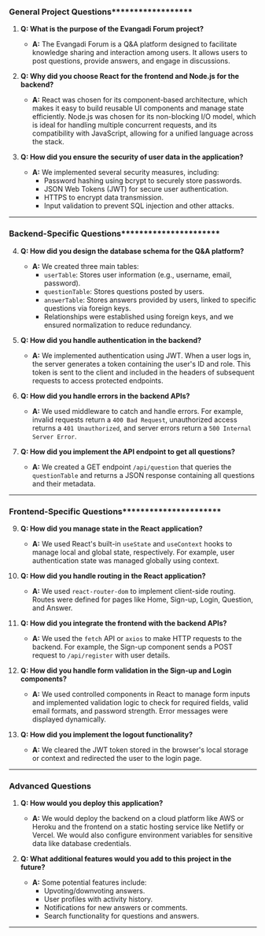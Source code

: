 ### **General Project Questions**\*\*****\*\*****\*\*****\*\*****\*\*****\*\*****\*\*****

1. **Q: What is the purpose of the Evangadi Forum project?**

   - **A:** The Evangadi Forum is a Q&A platform designed to facilitate knowledge sharing and interaction among users. It allows users to post questions, provide answers, and engage in discussions.

2. **Q: Why did you choose React for the frontend and Node.js for the backend?**

   - **A:** React was chosen for its component-based architecture, which makes it easy to build reusable UI components and manage state efficiently. Node.js was chosen for its non-blocking I/O model, which is ideal for handling multiple concurrent requests, and its compatibility with JavaScript, allowing for a unified language across the stack.

3. **Q: How did you ensure the security of user data in the application?**
   - **A:** We implemented several security measures, including:
     - Password hashing using bcrypt to securely store passwords.
     - JSON Web Tokens (JWT) for secure user authentication.
     - HTTPS to encrypt data transmission.
     - Input validation to prevent SQL injection and other attacks.

---

### **Backend-Specific Questions******\*\*\*\*********\*\*********\*\*\*\*********

4. **Q: How did you design the database schema for the Q&A platform?**

   - **A:** We created three main tables:
     - `userTable`: Stores user information (e.g., username, email, password).
     - `questionTable`: Stores questions posted by users.
     - `answerTable`: Stores answers provided by users, linked to specific questions via foreign keys.
     - Relationships were established using foreign keys, and we ensured normalization to reduce redundancy.

5. **Q: How did you handle authentication in the backend?**

   - **A:** We implemented authentication using JWT. When a user logs in, the server generates a token containing the user's ID and role. This token is sent to the client and included in the headers of subsequent requests to access protected endpoints.

6. **Q: How did you handle errors in the backend APIs?**

   - **A:** We used middleware to catch and handle errors. For example, invalid requests return a `400 Bad Request`, unauthorized access returns a `401 Unauthorized`, and server errors return a `500 Internal Server Error`.

7. **Q: How did you implement the API endpoint to get all questions?**
   - **A:** We created a GET endpoint `/api/question` that queries the `questionTable` and returns a JSON response containing all questions and their metadata.

---

### **Frontend-Specific Questions\*\*\*\***\*\***\*\*\*\***\*\***\*\*\*\***\*\***\*\*\*\***

9. **Q: How did you manage state in the React application?**

   - **A:** We used React's built-in `useState` and `useContext` hooks to manage local and global state, respectively. For example, user authentication state was managed globally using context.

10. **Q: How did you handle routing in the React application?**

    - **A:** We used `react-router-dom` to implement client-side routing. Routes were defined for pages like Home, Sign-up, Login, Question, and Answer.

11. **Q: How did you integrate the frontend with the backend APIs?**

    - **A:** We used the `fetch` API or `axios` to make HTTP requests to the backend. For example, the Sign-up component sends a POST request to `/api/register` with user details.

12. **Q: How did you handle form validation in the Sign-up and Login components?**

    - **A:** We used controlled components in React to manage form inputs and implemented validation logic to check for required fields, valid email formats, and password strength. Error messages were displayed dynamically.

13. **Q: How did you implement the logout functionality?**
    - **A:** We cleared the JWT token stored in the browser's local storage or context and redirected the user to the login page.

---

### **Advanced Questions**

1.  **Q: How would you deploy this application?**

    - **A:** We would deploy the backend on a cloud platform like AWS or Heroku and the frontend on a static hosting service like Netlify or Vercel. We would also configure environment variables for sensitive data like database credentials.

2.  **Q: What additional features would you add to this project in the future?**
    - **A:** Some potential features include:
      - Upvoting/downvoting answers.
      - User profiles with activity history.
      - Notifications for new answers or comments.
      - Search functionality for questions and answers.

---

